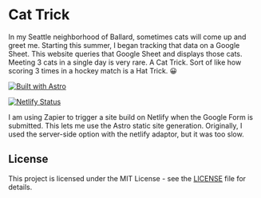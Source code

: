 # Cat Trick

In my Seattle neighborhood of Ballard, sometimes cats will come up and greet me. Starting this summer, I began tracking that data on a Google Sheet. This website queries that Google Sheet and displays those cats. Meeting 3 cats in a single day is very rare. A Cat Trick. Sort of like how scoring 3 times in a hockey match is a Hat Trick. 😀

[![Built with Astro](https://astro.badg.es/v2/built-with-astro/tiny.svg)](https://astro.build)

[![Netlify Status](https://api.netlify.com/api/v1/badges/342a08c1-b93e-405f-8c0f-f259f8c0aed2/deploy-status)](https://app.netlify.com/sites/cat-trick/deploys)

I am using Zapier to trigger a site build on Netlify when the Google Form is submitted. This lets me use the Astro static site generation. Originally, I used the server-side option with the netlify adaptor, but it was too slow.

## License

This project is licensed under the MIT License - see the [LICENSE](LICENSE) file for details.
